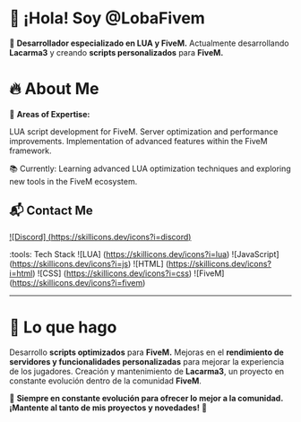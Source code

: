# 👋 ¡Hola! Soy @LobaFivem
🚀 **Desarrollador especializado en LUA y FiveM.**
Actualmente desarrollando **Lacarma3** y creando **scripts personalizados** para **FiveM.**

# 🔥 About Me
🎯 **Areas of Expertise:**

LUA script development for FiveM.
Server optimization and performance improvements.
Implementation of advanced features within the FiveM framework.

📚 Currently:
Learning advanced LUA optimization techniques and exploring new tools in the FiveM ecosystem.
## 📬 Contact Me
[![Discord]
(https://skillicons.dev/icons?i=discord)](https://discord.gg/kjYUWFFsfV)

:tools: Tech Stack
![LUA]
(https://skillicons.dev/icons?i=lua)
![JavaScript]
(https://skillicons.dev/icons?i=js)
![HTML]
(https://skillicons.dev/icons?i=html)
![CSS]
(https://skillicons.dev/icons?i=css)
![FiveM]
(https://skillicons.dev/icons?i=fivem)

---

# 🌟 Lo que hago
Desarrollo **scripts optimizados** para **FiveM.**
Mejoras en el **rendimiento de servidores y funcionalidades personalizadas** para mejorar la experiencia de los jugadores.
Creación y mantenimiento de **Lacarma3**, un proyecto en constante evolución dentro de la comunidad **FiveM**.

💬 **Siempre en constante evolución para ofrecer lo mejor a la comunidad. ¡Mantente al tanto de mis proyectos y novedades!** 🚀

